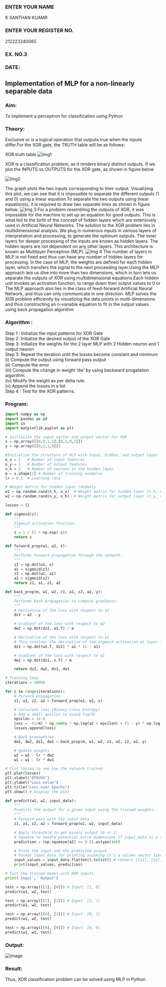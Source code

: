 <H3>ENTER YOUR NAME</H3>
K SANTHAN KUAMR
<H3>ENTER YOUR REGISTER NO.</H3>
212223240065
<H3>EX. NO.3</H3>
<H3>DATE:</H3>
<H2 aligh = center> Implementation of MLP for a non-linearly separable data</H2>
<h3>Aim:</h3>
To implement a perceptron for classification using Python
<H3>Theory:</H3>
Exclusive or is a logical operation that outputs true when the inputs differ.For the XOR gate, the TRUTH table will be as follows:

XOR truth table
![Img1](https://user-images.githubusercontent.com/112920679/195774720-35c2ed9d-d484-4485-b608-d809931a28f5.gif)

XOR is a classification problem, as it renders binary distinct outputs. If we plot the INPUTS vs OUTPUTS for the XOR gate, as shown in figure below

![Img2](https://user-images.githubusercontent.com/112920679/195774898-b0c5886b-3d58-4377-b52f-73148a3fe54d.gif)

The graph plots the two inputs corresponding to their output. Visualizing this plot, we can see that it is impossible to separate the different outputs (1 and 0) using a linear equation.To separate the two outputs using linear equation(s), it is required to draw two separate lines as shown in figure below:
![Img 3](https://user-images.githubusercontent.com/112920679/195775012-74683270-561b-4a3a-ac62-cf5ddfcf49ca.gif)
For a problem resembling the outputs of XOR, it was impossible for the machine to set up an equation for good outputs. This is what led to the birth of the concept of hidden layers which are extensively used in Artificial Neural Networks. The solution to the XOR problem lies in multidimensional analysis. We plug in numerous inputs in various layers of interpretation and processing, to generate the optimum outputs.
The inner layers for deeper processing of the inputs are known as hidden layers. The hidden layers are not dependent on any other layers. This architecture is known as Multilayer Perceptron (MLP).
![Img 4](https://user-images.githubusercontent.com/112920679/195775183-1f64fe3d-a60e-4998-b4f5-abce9534689d.gif)
The number of layers in MLP is not fixed and thus can have any number of hidden layers for processing. In the case of MLP, the weights are defined for each hidden layer, which transfers the signal to the next proceeding layer.Using the MLP approach lets us dive into more than two dimensions, which in turn lets us separate the outputs of XOR using multidimensional equations.Each hidden unit invokes an activation function, to range down their output values to 0 or The MLP approach also lies in the class of feed-forward Artificial Neural Network, and thus can only communicate in one direction. MLP solves the XOR problem efficiently by visualizing the data points in multi-dimensions and thus constructing an n-variable equation to fit in the output values using back propagation algorithm

<h3>Algorithm :</H3>

Step 1 : Initialize the input patterns for XOR Gate<BR>
Step 2: Initialize the desired output of the XOR Gate<BR>
Step 3: Initialize the weights for the 2 layer MLP with 2 Hidden neuron  and 1 output neuron<BR>
Step 3: Repeat the  iteration  until the losses become constant and  minimum<BR>
    (i)  Compute the output using forward pass output<BR>
    (ii) Compute the error<BR>
	(iii) Compute the change in weight ‘dw’ by using backward progatation algorithm. <BR>
    (iv) Modify the weight as per delta rule.<BR>
    (v)  Append the losses in a list <BR>
Step 4 : Test for the XOR patterns.

<H3>Program:</H3>

```python
import numpy as np
import pandas as pd
import io
import matplotlib.pyplot as plt

# Initialize the input vector and output vector for XOR
x = np.array([[0,0,1,1],[0,1,0,1]])
y = np.array([[0,1,1,0]])

#Initialize the structure of MLP with input, hidden, and output layer
n_x = 2   # Number of input features
n_y = 1   # Number of output features
n_h = 2   # Number of neurons in the hidden layer
m = x.shape[1] # Number of training examples
lr = 0.1  # Learning rate

# Weight matrix for hidden layer randomly
w1 = np.random.rand(n_h, n_x)  # Weight matrix for hidden layer (n_h, n_x)
w2 = np.random.rand(n_y, n_h)  # Weight matrix for output layer (n_y, n_h)

losses = []

def sigmoid(z):
    """
    Sigmoid activation function.
    """
    z = 1 / (1 + np.exp(-z))
    return z

def forward_prop(w1, w2, x):
    """
    Performs forward propagation through the network.
    """
    z1 = np.dot(w1, x)
    a1 = sigmoid(z1)
    z2 = np.dot(w2, a1)
    a2 = sigmoid(z2)
    return z1, a1, z2, a2

def back_prop(m, w1, w2, z1, a1, z2, a2, y):
    """
    Performs back propagation to compute gradients.
    """
    # Derivative of the loss with respect to z2
    dz2 = a2 - y

    # Gradient of the loss with respect to w2
    dw2 = np.dot(dz2, a1.T) / m

    # Derivative of the loss with respect to z1
    # This involves the derivative of the sigmoid activation at layer 1: a1 * (1 - a1)
    dz1 = np.dot(w2.T, dz2) * a1 * (1 - a1)

    # Gradient of the loss with respect to w1
    dw1 = np.dot(dz1, x.T) / m

    return dz2, dw2, dz1, dw1

# Training loop
iterations = 10000

for i in range(iterations):
    # Forward propagation
    z1, a1, z2, a2 = forward_prop(w1, w2, x)

    # Calculate loss (Binary Cross-Entropy)
    # Add a small epsilon to avoid log(0)
    epsilon = 1e-8
    loss = -(1/m) * np.sum(y * np.log(a2 + epsilon) + (1 - y) * np.log(1 - a2 + epsilon))
    losses.append(loss)

    # Back propagation
    da2, dw2, dz1, dw1 = back_prop(m, w1, w2, z1, a1, z2, a2, y)

    # Update weights
    w2 = w2 - lr * dw2
    w1 = w1 - lr * dw1

# Plot losses to see how the network trained
plt.plot(losses)
plt.xlabel("EPOCHS")
plt.ylabel("Loss value")
plt.title("Loss over Epochs")
plt.show() # Display the plot

def predict(w1, w2, input_data):
    """
    Predicts the output for a given input using the trained weights.
    """
    # Forward pass with the input data
    z1, a1, z2, a2 = forward_prop(w1, w2, input_data)

    # Apply threshold to get binary output (0 or 1)
    # Squeeze to handle potential extra dimensions if input_data is a single example
    prediction = (np.squeeze(a2) >= 0.5).astype(int)

    # Print the input and the predicted output
    # Format input_data for printing assuming it's a column vector like [[x1], [x2]]
    input_values = input_data.flatten().tolist() # Convert [[x1], [x2]] to [x1, x2]
    print(input_values, prediction)

# Test the trained model with XOR inputs
print('Input',' Output')

test = np.array([[1], [0]]) # Input: [1, 0]
predict(w1, w2, test)

test = np.array([[1], [1]]) # Input: [1, 1]
predict(w1, w2, test)

test = np.array([[0], [1]]) # Input: [0, 1]
predict(w1, w2, test)

test = np.array([[0], [0]]) # Input: [0, 0]
predict(w1, w2, test)
```

<H3>Output:</H3>

![image](https://github.com/user-attachments/assets/7ca72fb0-5cc6-4d97-a07d-f8366d059b78)

<H3> Result:</H3>
Thus, XOR classification problem can be solved using MLP in Python 
